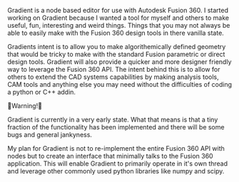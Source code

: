 Gradient is a node based editor for use with Autodesk Fusion 360. I started working on Gradient because I wanted a tool for myself and others to make useful, fun, interesting and weird things. Things that you may not always be able to easily make with the Fusion 360 design tools in there vanilla state.

Gradients intent is to allow you to make algorithemically defined geometry that would be tricky to make with the standard Fusion parametric or direct design tools. Gradient will also provide a quicker and more designer friendly way to leverage the Fusion 360 API. The intent behind this is to allow for others to extend the CAD systems capabilities by making analysis tools, CAM tools and anything else you may need without the difficulties of coding a python or C++ addin.

🚧Warning!🚧

Gradient is currently in a very early state. What that means is that a tiny fraction of the functionality has been implemented and there will be some bugs and general jankyness.

My plan for Gradient is not to re-implement the entire Fusion 360 API with nodes but to create an interface that minimally talks to the Fusion 360 application. This will enable Gradient to primarily operate in it's own thread and leverage other commonly used python libraries like numpy and scipy.